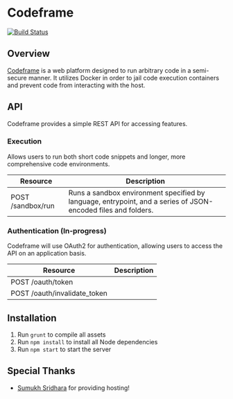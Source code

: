 Codeframe
==========

[![Build Status](https://travis-ci.org/kvchen/codeframe.svg?branch=master)](https://travis-ci.org/kvchen/codeframe)

## Overview

[Codeframe](http://codefra.me) is a web platform designed to run arbitrary code in a semi-secure manner. It utilizes Docker in order to jail code execution containers and prevent code from interacting with the host.


## API

Codeframe provides a simple REST API for accessing features.


### Execution

Allows users to run both short code snippets and longer, more comprehensive code environments.

| Resource | Description |
| -------- | ----------- |
| POST /sandbox/run | Runs a sandbox environment specified by language, entrypoint, and a series of JSON-encoded files and folders. |


### Authentication (In-progress)

Codeframe will use OAuth2 for authentication, allowing users to access the API on an application basis.

| Resource | Description |
| -------- | ----------- |
| POST /oauth/token | |
| POST /oauth/invalidate_token | |


## Installation

1. Run `grunt` to compile all assets
2. Run `npm install` to install all Node dependencies
3. Run `npm start` to start the server


## Special Thanks

* [Sumukh Sridhara](https://github.com/Sumukh) for providing hosting!
